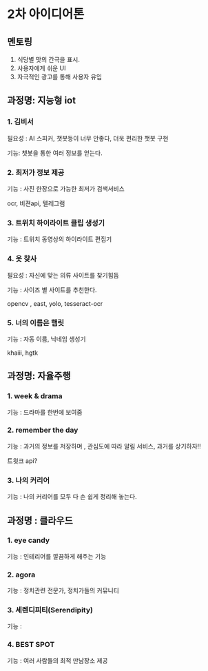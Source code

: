 # 2차 아이디어톤

## 멘토링

1. 식당별 맛의 간극을 표시.
2. 사용자에게 쉬운 UI
3.  자극적인 광고를 통해 사용자 유입



## 과정명: 지능형 iot

### 1. 김비서

필요성 : AI 스피커, 챗봇등이 너무 안좋다, 더욱 편리한 챗봇 구현

기능: 챗봇을 통한 여러 정보를 얻는다.



### 2. 최저가 정보 제공

기능 : 사진 한장으로 가능한 최저가 검색서비스 

ocr, 비젼api, 텔레그램

### 3. 트위치 하이라이트 클립 생성기

기능 : 트위치 동영상의 하이라이트 편집기

### 4. 옷 찾사

필요성 : 자신에 맞는 의류 사이트를 찾기힘듬

기능 : 사이즈 별 사이트를 추천한다.

opencv , east, yolo, tesseract-ocr

### 5. 너의 이름은 햄릿

기능 : 자동 이름, 닉네임 생성기

khaiii, hgtk

## 과정명: 자율주행

### 1. week & drama

기능 : 드라마를 한번에 보여줌

### 2. remember the day

기능 : 과거의 정보를 저장하며 , 관심도에 따라 알림 서비스, 과거를 상기하자!!

트윗크 api?

### 3. 나의 커리어

기능 : 나의 커리어를 모두 다 손 쉽게 정리해 놓는다.

## 과정명 : 클라우드

### 1. eye candy

기능 : 인테리어를 깔끔하게 해주는 기능

### 2. agora

기능 : 정치관련 전문가, 정치가들의 커뮤니티

### 3. 세렌디피티(Serendipity)

기능 : 

### 4. BEST SPOT

기능 : 여러 사람들의 최적 만남장소 제공